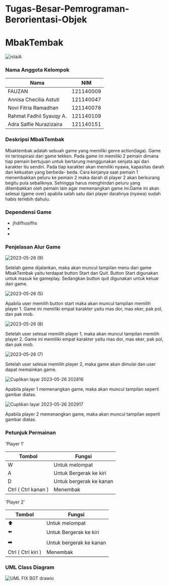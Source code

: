 # Tugas-Besar-Pemrograman-Berorientasi-Objek

# MbakTembak
![nilaiA](https://github.com/NoviFitria/Tugas-Besar-Pemrograman-Berorientasi-Objek/assets/133132375/66f036f1-a3ee-44ea-aed1-8044f8ee1429)

### Nama Anggota Kelompok


| Nama | NIM | 
| ------ | ------ |
| FAUZAN | 121140009 | 
| Annisa Checilia Astuti | 121140047 |
| Novi Fitria Ramadhan | 121140078 | 
| Rahmat Fadhil Syauqy A. | 121140109 |
| Adra Salfie Nurazizaira | 121140151 | 


### Deskripsi MbakTembak

Mbaktembak adalah sebuah game yang memiliki genre action(laga). Game ini terinspirasi dari game tekken. Pada game ini memiliki 2 pemain dimana tiap pemain bertujuan untuk bertarung menggunakan senjata api dari karakter itu sendiri. Pada tiap karakter akan memiliki nyawa, kapasitas darah dan kekuatan yang berbeda- beda.
Cara kerjanya saat pemain 1 menembakkan peluru ke pemain 2 maka darah di player 2 akan berkurang begitu pula sebaliknya. Sehingga harus menghindari peluru yang ditembakkan oleh pemain lain agar memenangkan game ini.Game ini akan selesai (game over) apabila salah satu dari player darahnya (nyawa) sudah habis terlebih dahulu.

### Dependensi Game

- jhdifhosifhs
-
-


### Penjelasan Alur Game

![2023-05-26 (9)](https://github.com/NoviFitria/Tugas-Besar-Pemrograman-Berorientasi-Objek/assets/133132375/8c9f8cbe-efb6-45a9-af92-59000b7ddc8d)

Setelah game dijalankan, maka akan muncul tampilan menu dari game MbakTembak yaitu terdapat button Start dan Quit. Button Start digunakan untuk masuk ke gameplay. Sedangkan button quit digunakan untuk keluar dari game.

![2023-05-26 (5)](https://github.com/NoviFitria/Tugas-Besar-Pemrograman-Berorientasi-Objek/assets/133132375/5867ff3f-1300-4b6a-9f2d-76287a697e5c)

Apabila user memilih button start maka akan muncul tampilan memilih player 1. Game ini memiliki empat karakter yaitu mas dor, mas eker, pak pol, dan pak mob. 

![2023-05-26 (8)](https://github.com/NoviFitria/Tugas-Besar-Pemrograman-Berorientasi-Objek/assets/133132375/1d515df5-18bd-40f4-9525-42434da1ed88)

Setelah user selesai memilih player 1, maka akan muncul tampilan memilih player 2.  Game ini memiliki empat karakter yaitu mas dor, mas eker, pak pol, dan pak mob. 

![2023-05-26 (7)](https://github.com/NoviFitria/Tugas-Besar-Pemrograman-Berorientasi-Objek/assets/133132375/43d06765-7bd3-451d-81a4-fd39a60af6cd)

Setelah user selesai memilih player 2, maka game akan dimulai dan user dapat memainkan game. 

![Cuplikan layar 2023-05-26 202816](https://github.com/NoviFitria/Tugas-Besar-Pemrograman-Berorientasi-Objek/assets/133132375/ac0207cb-8189-465d-9e10-f10478e21397)

Apabila player 1 memenangkan game, maka akan muncul tampilan seperti gambar diatas.

![Cuplikan layar 2023-05-26 202917](https://github.com/NoviFitria/Tugas-Besar-Pemrograman-Berorientasi-Objek/assets/133132375/ab9f970e-9548-43c4-b9d8-a1e9197fee3a)

Apabila player 2 memenangkan game, maka akan muncul tampilan seperti gambar diatas.


### Petunjuk Permainan

'Player 1'

| Tombol | Fungsi | 
| ------ | ------ |
| W | Untuk melompat | 
| A | Untuk Bergerak ke kiri |
| D | Untuk bergerak ke kanan | 
| Ctrl ( Ctrl kanan ) | Menembak

'Player 2'

| Tombol | Fungsi | 
| ------ | ------ |
| ⬆️ | Untuk melompat | 
| ⬅️ | Untuk Bergerak ke kiri |
| ➡️ | Untuk bergerak ke kanan | 
| Ctrl ( Ctrl kiri ) | Menembak



### UML Class Diagram

![UML FIX BGT drawio](https://github.com/NoviFitria/Tugas-Besar-Pemrograman-Berorientasi-Objek/assets/133132375/389b0893-9b9c-4092-90aa-52a3d04ab01a)






